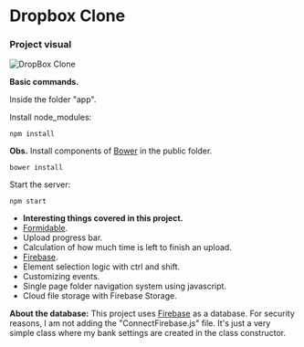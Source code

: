 # Dropbox Clone

### Project visual
![DropBox Clone](https://firebasestorage.googleapis.com/v0/b/hcode-com-br.appspot.com/o/DropBoxClone.jpg?alt=media&token=d59cad0c-440d-4516-88f2-da904b9bb443)


**Basic commands.**

Inside the folder "app".

Install node_modules:

```
npm install
```

**Obs.** Install components of [Bower](https://bower.io/) in the public folder.

```
bower install
```

Start the server:

```
npm start
```


- **Interesting things covered in this project.**
- [Formidable](https://github.com/felixge/node-formidable).
- Upload progress bar.
- Calculation of how much time is left to finish an upload.
- [Firebase](https://firebase.google.com).
- Element selection logic with ctrl and shift.
- Customizing events.
- Single page folder navigation system using javascript.
- Cloud file storage with Firebase Storage.


**About the database:**
This project uses [Firebase](https://firebase.google.com) as a database.
For security reasons, I am not adding the "ConnectFirebase.js" file. It's just a very simple class where my bank settings are created in the class constructor.
